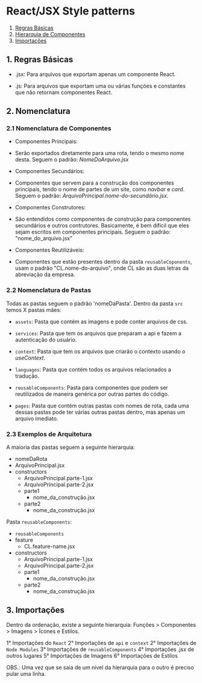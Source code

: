 React/JSX Style patterns
=============

1. [Regras Básicas](#basic-rules)
2. [Hierarquia de Componentes](#components)
3. [Importações](#imports)

## 1. Regras Básicas

- .jsx: Para arquivos que exportam apenas um componente React.

- .js: Para arquivos que exportam uma ou várias funções e constantes que não retornam componentes React.

## 2. Nomenclatura
### 2.1 Nomenclatura de Componentes
- Componentes Principais: 
 - Serão exportados diretamente para uma rota, tendo o mesmo nome desta. Seguem o padrão: *NomeDoArquivo.jsx*

- Componentes Secundários: 
 - Componentes que servem para a construção dos componentes principais, tendo o nome de partes de um site, como *navbar* e *card*. Seguem o padrão: *ArquivoPrincipal.nome-do-secundário.jsx*.

- Componentes Construtores:
 - São entendidos como componentes de construção para componentes secundários e outros contrutores. Basicamente, é bem difícil que eles sejam escritos em componentes principais. Seguem o padrão: "nome_do_arquivo.jsx"
 
- Componentes Reutilizáveis: 
 - Componentes que estão presentes dentro da pasta `reusableCoponents`, usam o padrão "CL.nome-do-arquivo", onde CL são as duas letras da abreviação da empresa.

### 2.2 Nomenclatura de Pastas
Todas as pastas seguem o padrão 'nomeDaPasta'. Dentro da pasta `src` temos X pastas mães:

- `assets`: Pasta que contém as imagens e pode conter arquivos de css.

- `services`: Pasta que tem os arquivos que preparam a api e fazem a autenticação do usuário.

- `context`: Pasta que tem os arquivos que criarão o contexto usando o *useContext*.

- `languages`: Pasta que contém todos os arquivos relacionados a tradução.

- `reusableComponents`: Pasta para componentes que podem ser reutilizados de maneira genérica por outras partes do código.

- `pages`: Pasta que contém outras pastas com nomes de rota, cada uma dessas pastas pode ter várias outras pastas dentro, mas apenas um arquivo imediato.

### 2.3 Exemplos de Arquitetura
A maioria das pastas seguem a seguinte hierarquia:
- nomeDaRota
 - ArquivoPrincipal.jsx
 - constructors
   - ArquivoPrincipal.parte-1.jsx
   - ArquivoPrincipal.parte-2.jsx
   - parte1
     - nome_da_construção.jsx
   - parte2
     - nome_da_construção.jsx

Pasta `reusableComponents`:
- `reusableComponents`
 - feature
   - CL.feature-name.jsx
 - constructors
   - ArquivoPrincipal.parte-1.jsx
   - ArquivoPrincipal.parte-2.jsx
   - parte1
     - nome_da_construção.jsx
   - parte2
     - nome_da_construção.jsx



## 3. Importações
Dentro da ordenação, existe a seguinte hierarquia: Funções > Componentes > Imagens > Ícones e Estilos.

1° Importações do `React`
2° Importações de `api` e `context` 
2° Importações de `Node Modules`
3° Importações de `reusableComponents`
4° Importações .jsx de outros lugares
5° Importações de Imagens
6° Importações de Estilos

OBS.: Uma vez que se saia de um nível da hierarquia para o outro é preciso pular uma linha.
